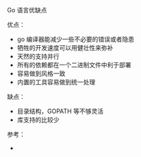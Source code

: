 Go 语言优缺点



优点：

* go 编译器能减少一些不必要的错误或者隐患
* 牺牲的开发速度可以用健壮性来弥补
* 天然的支持并行
* 所有的依赖都在一个二进制文件中利于部署
* 容易做到风格一致
* 内置的工具容易做到统一处理



缺点：

* 目录结构，GOPATH 等不够灵活
* 库支持的比较少



参考：

* [](./Python_Go.md)


